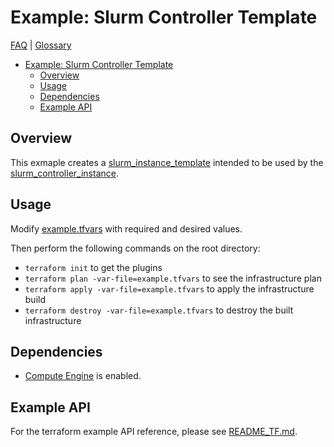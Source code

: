 # Example: Slurm Controller Template

[FAQ](../../../../docs/faq.md) | [Glossary](../../../../docs/glossary.md)

<!-- mdformat-toc start --slug=github --no-anchors --maxlevel=6 --minlevel=1 -->

- [Example: Slurm Controller Template](#example-slurm-controller-template)
  - [Overview](#overview)
  - [Usage](#usage)
  - [Dependencies](#dependencies)
  - [Example API](#example-api)

<!-- mdformat-toc end -->

## Overview

This exmaple creates a [slurm_instance_template](../../../modules/slurm_instance_template/README.md) intended to be used by the [slurm_controller_instance](../../../modules/slurm_controller_instance/README.md).

## Usage

Modify [example.tfvars](./example.tfvars) with required and desired values.

Then perform the following commands on the root directory:

- `terraform init` to get the plugins
- `terraform plan -var-file=example.tfvars` to see the infrastructure plan
- `terraform apply -var-file=example.tfvars` to apply the infrastructure build
- `terraform destroy -var-file=example.tfvars` to destroy the built infrastructure

## Dependencies

- [Compute Engine](../../../../docs/glossary.md#compute-engine) is enabled.

## Example API

For the terraform example API reference, please see [README_TF.md](./README_TF.md).
